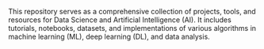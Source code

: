 This repository serves as a comprehensive collection of projects, tools, and resources for Data Science and Artificial Intelligence (AI). It includes tutorials, notebooks, datasets, and implementations of various algorithms in machine learning (ML), deep learning (DL), and data analysis.
